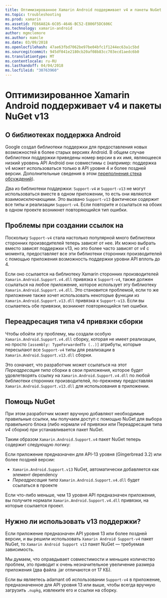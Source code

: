 ```yaml
---
title: Оптимизированное Xamarin Android поддерживает v4 и пакеты NuGet v13
ms.topic: troubleshooting
ms.prod: xamarin
ms.assetid: FE66A82A-6C05-4646-BC52-E806F5DC606C
ms.technology: xamarin-android
author: mgmclemore
ms.author: mamcle
ms.date: 03/09/2018
ms.openlocfilehash: 47ae63fbd7062be97be04bfc1f1244ec63a1c5bd
ms.sourcegitcommit: 945df041e2180cb20af08b83cc703ecd1aedc6b0
ms.translationtype: MT
ms.contentlocale: ru-RU
ms.lasthandoff: 04/04/2018
ms.locfileid: "30763960"
---
```

# <a name="smarter-xamarin-android-support-v4--v13-nuget-packages"></a>Оптимизированное Xamarin Android поддерживает v4 и пакеты NuGet v13

## <a name="about-the-android-support-libraries"></a>О библиотеках поддержка Android

Google создал библиотеки поддержки для предоставления новых возможностей в более старых версиях Android. В общем случае библиотеки поддержки приведены номер версии в их имя, являющееся низкий уровень API Android они совместимы с (например: поддержка v4 может использоваться только в API уровня 4 и более поздней версии. Дополнительные сведения в этом [переполнения стека обсуждений](http://stackoverflow.com/questions/9926403/android-support-package-compatibility-library-use-v4-or-v13)). 

Два из библиотеки поддержки: `Support-v4` и `Support-v13` не могут использоваться вместе в одном приложении, то есть они являются взаимоисключающими. Это вызвано `Support-v13` фактически содержит все типы и реализации `Support-v4`. Если повторите и ссылаться на обоих в одном проекте возникнет повторяющийся тип ошибки.

## <a name="problems-with-referencing"></a>Проблемы при создании ссылок на

Поскольку `Support-v4` стала настолько популярной много библиотеки сторонних производителей теперь зависят от нее. Их можно выбрать вместо зависят поддержки v13, но это более часто зависят от _v4_ с момента, предоставляет все эти библиотеки сторонних производителей с помощью приложения возможность поддержки уровни API вплоть до 4.

Если оно ссылается на библиотеку Xamarin сторонних производителей `Xamarin.Android.Support.v4.dll` привязка к `Support-v4`, также должен ссылаться на любое приложение, которое использует эту библиотеку `Xamarin.Android.Support.v4.dll`. Это становится проблемой, если то же приложение также хочет использовать некоторые функции из `Xamarin.Android.Support.v13.dll` привязка к `Support-v13`. Если вы ссылаетесь обе привязки, возникнет повторяющийся тип ошибки.

## <a name="type-forwarded-v4-binding-assembly"></a>Переадресация типа v4 привязки сборки

Чтобы обойти эту проблему, мы создали особую `Xamarin.Android.Support.v4.dll` сборку, которая не имеет реализации, но просто `[assembly: TypeForwardedTo (..)]` атрибуты, которые пересылают все `Support-v4` типы для реализации в `Xamarin.Android.Support.v13.dll` сборки.

Это означает, что разработчик может ссылаться на этот _Переадресация типа_ сборки в свои приложения, которое будет удовлетворять ссылку на `Xamarin.Android.Support.v4.dll` по любой библиотеки сторонних производителей, по-прежнему предоставляя `Xamarin.Android.Support.v13.dll` для использования в приложении.

## <a name="nuget-assistance"></a>Помощь NuGet

При этом разработчик может вручную добавляют необходимые правильные ссылки, мы получаем доступ с помощью NuGet для выбора правильного блока (либо нормали _v4_ привязки или Переадресация типа _v4_ сборки) при устанавливается пакет NuGet.

Таким образом `Xamarin.Android.Support.v4` пакет NuGet теперь содержит следующую логику:

Если приложение предназначен для API-13 уровня (Gingerbread 3.2) или более поздней версии:

*   `Xamarin.Android.Support.v13` NuGet, автоматически добавляется как элемент dependency
*   _Переадресация типа_ `Xamarin.Android.Support.v4.dll` будет ссылаться в проекте

Если что-либо меньше, чем 13 уровня API предназначен приложения, вы получите нормали `Xamarin.Android.Support.v4.dll` привязки, на которые ссылается проект.

## <a name="do-i-have-to-use-support-v13"></a>Нужно ли использовать v13 поддержки?

Если приложение предназначен API уровня 13 или более поздней версии, и вы решили использовать `Xamarin Android Support-v4` пакет NuGet, то `Xamarin Android Support v13` пакет NuGet — требуемая зависимость.

Мы думаем, что оправдывает совместимости и меньшее количество проблем, это приводит к очень незначительное увеличение размера приложения (два файла .jar отличаются от 17 КБ).

Если вы являетесь adamant об использовании `Support-v4` в приложение, предназначенное для API уровня 13 или выше, чтобы всегда вручную загрузить `.nupkg`, извлеките его и ссылки на сборку.
